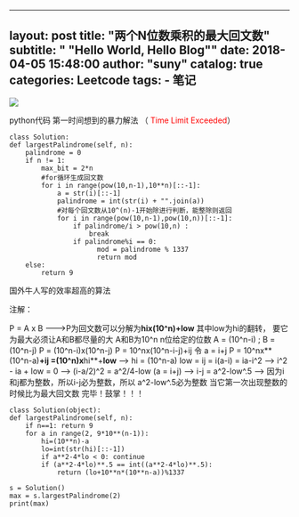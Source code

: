 
---
layout:     post
title:      "两个N位数乘积的最大回文数"
subtitle:   " \"Hello World, Hello Blog\""
date:       2018-04-05 15:48:00
author:     "suny"
catalog: true
categories: Leetcode
tags:
    - 笔记
---
<img src="/img/LargestPalindromeProduct.jpg"/>

python代码
第一时间想到的暴力解法 （ <font color = "red">Time Limit Exceeded</font>）

	class Solution:
    def largestPalindrome(self, n):
        palindrome = 0
        if n != 1:
            max_bit = 2*n
			#for循环生成回文数
            for i in range(pow(10,n-1),10**n)[::-1]:
                a = str(i)[::-1]
                palindrome = int(str(i) + "".join(a))
				#对每个回文数从10^(n)-1开始除进行判断，能整除则返回
                for i in range(pow(10,n-1),pow(10,n))[::-1]:
                    if palindrome/i > pow(10,n) :
                        break
                    if palindrome%i == 0:
                          mod = palindrome % 1337   
                          return mod
        else:
            return 9            
            
国外牛人写的效率超高的算法

注解：
	
 P = A x B --->P为回文数可以分解为**hix(10^n)+low** 其中low为hi的翻转， 要它为最大必须让A和B都尽量的大 A和B为10^n  n位给定的位数
 A = (10^n-i) ; B = (10^n-j)
 P = (10^n-i)x(10^n-j)
 P = 10^nx(10^n-i-j)+ij   令 a = i+j 
 P = 10^nx**(10^n-a)**+**ij** =(10^n)x**hi**+**low**
 --> hi = (10^n-a) low = ij = i(a-i) = ia-i^2
 --> i^2 - ia + low = 0
 --> (i-a/2)^2 = a^2/4-low  (a = i+j)
 -->  i-j = a^2-low^.5
 -->  因为i和j都为整数，所以i-j必为整数，所以 a^2-low^.5必为整数 当它第一次出现整数的时候比为最大回文数
完毕！鼓掌！！！

	class Solution(object):
    def largestPalindrome(self, n):
        if n==1: return 9
        for a in range(2, 9*10**(n-1)):
            hi=(10**n)-a
            lo=int(str(hi)[::-1])
            if a**2-4*lo < 0: continue
            if (a**2-4*lo)**.5 == int((a**2-4*lo)**.5):
                return (lo+10**n*(10**n-a))%1337
            
	s = Solution()
	max = s.largestPalindrome(2)
	print(max)

	            
        
	
	

